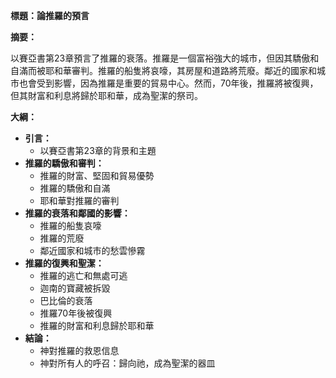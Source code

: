**標題：論推羅的預言**

**摘要：**

以賽亞書第23章預言了推羅的衰落。推羅是一個富裕強大的城市，但因其驕傲和自滿而被耶和華審判。推羅的船隻將哀嚎，其房屋和道路將荒廢。鄰近的國家和城市也會受到影響，因為推羅是重要的貿易中心。然而，70年後，推羅將被復興，但其財富和利息將歸於耶和華，成為聖潔的祭司。

**大綱：**

* **引言：**
    * 以賽亞書第23章的背景和主題
* **推羅的驕傲和審判：**
    * 推羅的財富、堅固和貿易優勢
    * 推羅的驕傲和自滿
    * 耶和華對推羅的審判
* **推羅的衰落和鄰國的影響：**
    * 推羅的船隻哀嚎
    * 推羅的荒廢
    * 鄰近國家和城市的愁雲慘霧
* **推羅的復興和聖潔：**
    * 推羅的逃亡和無處可逃
    * 迦南的寶藏被拆毀
    * 巴比倫的衰落
    * 推羅70年後被復興
    * 推羅的財富和利息歸於耶和華
* **結論：**
    * 神對推羅的救恩信息
    * 神對所有人的呼召：歸向祂，成為聖潔的器皿